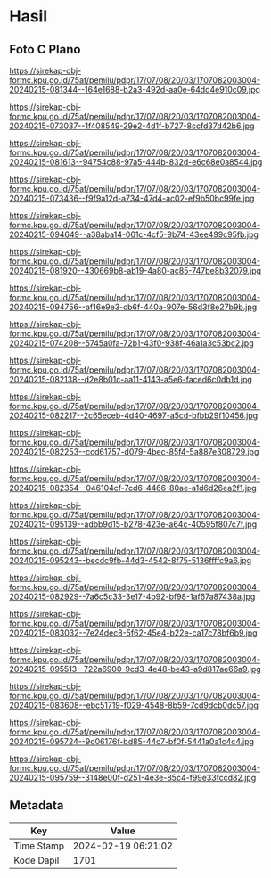 # Hasil

## Foto C Plano

https://sirekap-obj-formc.kpu.go.id/75af/pemilu/pdpr/17/07/08/20/03/1707082003004-20240215-081344--164e1688-b2a3-492d-aa0e-64dd4e910c09.jpg

https://sirekap-obj-formc.kpu.go.id/75af/pemilu/pdpr/17/07/08/20/03/1707082003004-20240215-073037--1f408549-29e2-4d1f-b727-8ccfd37d42b6.jpg

https://sirekap-obj-formc.kpu.go.id/75af/pemilu/pdpr/17/07/08/20/03/1707082003004-20240215-081613--94754c88-97a5-444b-832d-e6c68e0a8544.jpg

https://sirekap-obj-formc.kpu.go.id/75af/pemilu/pdpr/17/07/08/20/03/1707082003004-20240215-073436--f9f9a12d-a734-47d4-ac02-ef9b50bc99fe.jpg

https://sirekap-obj-formc.kpu.go.id/75af/pemilu/pdpr/17/07/08/20/03/1707082003004-20240215-094649--a38aba14-061c-4cf5-9b74-43ee499c95fb.jpg

https://sirekap-obj-formc.kpu.go.id/75af/pemilu/pdpr/17/07/08/20/03/1707082003004-20240215-081920--430669b8-ab19-4a80-ac85-747be8b32079.jpg

https://sirekap-obj-formc.kpu.go.id/75af/pemilu/pdpr/17/07/08/20/03/1707082003004-20240215-094756--af16e9e3-cb6f-440a-907e-56d3f8e27b9b.jpg

https://sirekap-obj-formc.kpu.go.id/75af/pemilu/pdpr/17/07/08/20/03/1707082003004-20240215-074208--5745a0fa-72b1-43f0-938f-46a1a3c53bc2.jpg

https://sirekap-obj-formc.kpu.go.id/75af/pemilu/pdpr/17/07/08/20/03/1707082003004-20240215-082138--d2e8b01c-aa11-4143-a5e6-faced6c0db1d.jpg

https://sirekap-obj-formc.kpu.go.id/75af/pemilu/pdpr/17/07/08/20/03/1707082003004-20240215-082217--2c65eceb-4d40-4697-a5cd-bfbb29f10456.jpg

https://sirekap-obj-formc.kpu.go.id/75af/pemilu/pdpr/17/07/08/20/03/1707082003004-20240215-082253--ccd61757-d079-4bec-85f4-5a887e308729.jpg

https://sirekap-obj-formc.kpu.go.id/75af/pemilu/pdpr/17/07/08/20/03/1707082003004-20240215-082354--046104cf-7cd6-4466-80ae-a1d6d26ea2f1.jpg

https://sirekap-obj-formc.kpu.go.id/75af/pemilu/pdpr/17/07/08/20/03/1707082003004-20240215-095139--adbb9d15-b278-423e-a64c-40595f807c7f.jpg

https://sirekap-obj-formc.kpu.go.id/75af/pemilu/pdpr/17/07/08/20/03/1707082003004-20240215-095243--becdc9fb-44d3-4542-8f75-5136ffffc9a6.jpg

https://sirekap-obj-formc.kpu.go.id/75af/pemilu/pdpr/17/07/08/20/03/1707082003004-20240215-082929--7a6c5c33-3e17-4b92-bf98-1af67a87438a.jpg

https://sirekap-obj-formc.kpu.go.id/75af/pemilu/pdpr/17/07/08/20/03/1707082003004-20240215-083032--7e24dec8-5f62-45e4-b22e-ca17c78bf6b9.jpg

https://sirekap-obj-formc.kpu.go.id/75af/pemilu/pdpr/17/07/08/20/03/1707082003004-20240215-095513--722a6900-9cd3-4e48-be43-a9d817ae66a9.jpg

https://sirekap-obj-formc.kpu.go.id/75af/pemilu/pdpr/17/07/08/20/03/1707082003004-20240215-083608--ebc51719-f029-4548-8b59-7cd9dcb0dc57.jpg

https://sirekap-obj-formc.kpu.go.id/75af/pemilu/pdpr/17/07/08/20/03/1707082003004-20240215-095724--9d06176f-bd85-44c7-bf0f-5441a0a1c4c4.jpg

https://sirekap-obj-formc.kpu.go.id/75af/pemilu/pdpr/17/07/08/20/03/1707082003004-20240215-095759--3148e00f-d251-4e3e-85c4-f99e33fccd82.jpg


## Metadata

| Key        | Value               |
| ---------- | ------------------- |
| Time Stamp | 2024-02-19 06:21:02 |
| Kode Dapil | 1701                |



